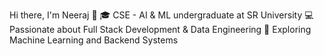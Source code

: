 Hi there, I'm Neeraj 👋
🎓 CSE - AI & ML undergraduate at SR University
💻 Passionate about Full Stack Development & Data Engineering
🚀 Exploring Machine Learning and Backend Systems

